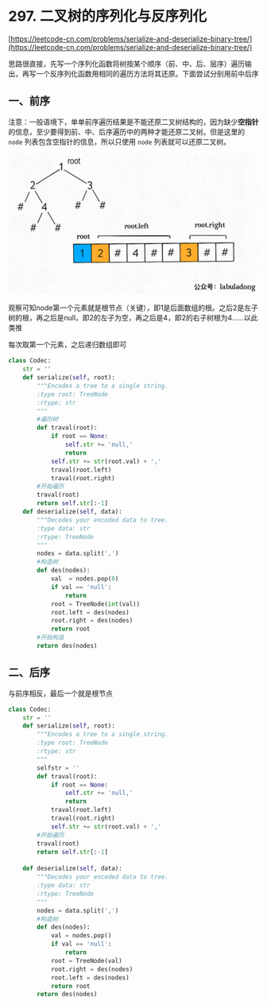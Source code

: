 # 297. 二叉树的序列化与反序列化

 [https://leetcode-cn.com/problems/serialize-and-deserialize-binary-tree/](https://leetcode-cn.com/problems/serialize-and-deserialize-binary-tree/)



思路很直接，先写一个序列化函数将树按某个顺序（前、中、后、层序）遍历输出，再写一个反序列化函数用相同的遍历方法将其还原。下面尝试分别用前中后序

## 一、前序

注意：一般语境下，单单前序遍历结果是不能还原二叉树结构的，因为缺少**空指针**的信息，至少要得到前、中、后序遍历中的两种才能还原二叉树。但是这里的 `node` 列表包含空指针的信息，所以只使用 `node` 列表就可以还原二叉树。

![](../images/297_1.jpeg)

观察可知node第一个元素就是根节点（关键），即1是后面数组的根。之后2是左子树的根，再之后是null，即2的左子为空，再之后是4，即2的右子树根为4……以此类推

每次取第一个元素，之后递归数组即可

```python
class Codec:
    str = ''
    def serialize(self, root):
        """Encodes a tree to a single string.
        :type root: TreeNode
        :rtype: str
        """
        #遍历树
        def traval(root):	
            if root == None:
                self.str += 'null,'
                return
            self.str += str(root.val) + ','
            traval(root.left)
            traval(root.right)
        #开始遍历
        traval(root)
        return self.str[:-1]
    def deserialize(self, data):
        """Decodes your encoded data to tree.
        :type data: str
        :rtype: TreeNode
        """
        nodes = data.split(',')
        #构造树
        def des(nodes):
            val  = nodes.pop(0)
            if val == 'null':
                return
            root = TreeNode(int(val))
            root.left = des(nodes)
            root.right = des(nodes)
            return root
        #开始构造
        return des(nodes)
```

## 二、后序

与前序相反，最后一个就是根节点

```python
class Codec:
    str = ''
    def serialize(self, root):
        """Encodes a tree to a single string.   
        :type root: TreeNode
        :rtype: str
        """
        selfstr = ''
        def traval(root):
            if root == None:
                self.str += 'null,'
                return
            traval(root.left)
            traval(root.right)
            self.str += str(root.val) + ','
		#开始遍历
        traval(root)
        return self.str[:-1]

    def deserialize(self, data):
        """Decodes your encoded data to tree. 
        :type data: str
        :rtype: TreeNode
        """
        nodes = data.split(',')
		#构造树
        def des(nodes):
            val = nodes.pop()
            if val == 'null':
                return
            root = TreeNode(val)
            root.right = des(nodes)
            root.left = des(nodes)
            return root
        return des(nodes)
```